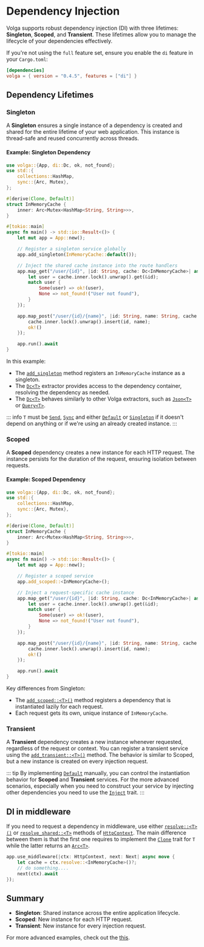 # Dependency Injection

Volga supports robust dependency injection (DI) with three lifetimes: **Singleton**, **Scoped**, and **Transient**. These lifetimes allow you to manage the lifecycle of your dependencies effectively.

If you're not using the `full` feature set, ensure you enable the `di` feature in your `Cargo.toml`:

```toml
[dependencies]
volga = { version = "0.4.5", features = ["di"] }
```

## Dependency Lifetimes

### Singleton
A **Singleton** ensures a single instance of a dependency is created and shared for the entire lifetime of your web application. This instance is thread-safe and reused concurrently across threads.

#### Example: Singleton Dependency

```rust
use volga::{App, di::Dc, ok, not_found};
use std::{
    collections::HashMap,
    sync::{Arc, Mutex},
};

#[derive(Clone, Default)]
struct InMemoryCache {
    inner: Arc<Mutex<HashMap<String, String>>>,
}

#[tokio::main]
async fn main() -> std::io::Result<()> {
    let mut app = App::new();

    // Register a singleton service globally
    app.add_singleton(InMemoryCache::default());

    // Inject the shared cache instance into the route handlers
    app.map_get("/user/{id}", |id: String, cache: Dc<InMemoryCache>| async move {
        let user = cache.inner.lock().unwrap().get(&id);
        match user {
            Some(user) => ok!(user),
            None => not_found!("User not found"),
        }
    });

    app.map_post("/user/{id}/{name}", |id: String, name: String, cache: Dc<InMemoryCache>| async move {
        cache.inner.lock().unwrap().insert(id, name);
        ok!()
    });

    app.run().await
}
```

In this example:
- The [`add_singleton`](https://docs.rs/volga/latest/volga/app/struct.App.html#method.add_singleton) method registers an `InMemoryCache` instance as a singleton.
- The [`Dc<T>`](https://docs.rs/volga/latest/volga/di/dc/struct.Dc.html) extractor provides access to the dependency container, resolving the dependency as needed.
- The [`Dc<T>`](https://docs.rs/volga/latest/volga/di/dc/struct.Dc.html) behaves similarly to other Volga extractors, such as [`Json<T>`](https://docs.rs/volga/latest/volga/http/endpoints/args/json/struct.Json.html) or [`Query<T>`](https://docs.rs/volga/latest/volga/http/endpoints/args/query/struct.Query.html).

::: info
`T` must be [`Send`](https://doc.rust-lang.org/std/marker/trait.Send.html), [`Sync`](https://doc.rust-lang.org/std/marker/trait.Sync.html) and either [`Default`](https://doc.rust-lang.org/std/default/trait.Default.html) or [`Singleton`](https://docs.rs/volga/latest/volga/di/derive.Singleton.html) if it doesn't depend on anything or if we're using an already created instance.
:::

### Scoped
A **Scoped** dependency creates a new instance for each HTTP request. The instance persists for the duration of the request, ensuring isolation between requests.

#### Example: Scoped Dependency

```rust
use volga::{App, di::Dc, ok, not_found};
use std::{
    collections::HashMap,
    sync::{Arc, Mutex},
};

#[derive(Clone, Default)]
struct InMemoryCache {
    inner: Arc<Mutex<HashMap<String, String>>>,
}

#[tokio::main]
async fn main() -> std::io::Result<()> {
    let mut app = App::new();

    // Register a scoped service
    app.add_scoped::<InMemoryCache>();

    // Inject a request-specific cache instance
    app.map_get("/user/{id}", |id: String, cache: Dc<InMemoryCache>| async move {
        let user = cache.inner.lock().unwrap().get(&id);
        match user {
            Some(user) => ok!(user),
            None => not_found!("User not found"),
        }
    });

    app.map_post("/user/{id}/{name}", |id: String, name: String, cache: Dc<InMemoryCache>| async move {
        cache.inner.lock().unwrap().insert(id, name);
        ok!()
    });

    app.run().await
}
```

Key differences from Singleton:
- The [`add_scoped::<T>()`](https://docs.rs/volga/latest/volga/app/struct.App.html#method.add_scoped) method registers a dependency that is instantiated lazily for each request.
- Each request gets its own, unique instance of `InMemoryCache`.

### Transient
A **Transient** dependency creates a new instance whenever requested, regardless of the request or context. You can register a transient service using the [`add_transient::<T>()`](https://docs.rs/volga/latest/volga/app/struct.App.html#method.add_transient) method. The behavior is similar to Scoped, but a new instance is created on every injection request.

::: tip
By implementing [`Default`](https://doc.rust-lang.org/std/default/trait.Default.html) manually, you can control the instantiation behavior for **Scoped** and **Transient** services. For the more advanced scenarios, especially when you need to construct your service by injecting other dependencies you need to use the [`Inject`](https://docs.rs/volga/latest/volga/di/inject/trait.Inject.html) trait.
:::

## DI in middleware
If you need to request a dependency in middleware, use either [`resolve::<T>()`](https://docs.rs/volga/latest/volga/middleware/http_context/struct.HttpContext.html#method.resolve) or [`resolve_shared::<T>`](https://docs.rs/volga/latest/volga/middleware/http_context/struct.HttpContext.html#method.resolve_shared) methods of [`HttpContext`](https://docs.rs/volga/latest/volga/middleware/http_context/struct.HttpContext.html).
The main difference between them is that the first one requires to implement the [`Clone`](https://doc.rust-lang.org/std/clone/trait.Clone.html) trait for `T` while the latter returns an [`Arc<T>`](https://doc.rust-lang.org/std/sync/struct.Arc.html).
```rust
app.use_middleware(|ctx: HttpContext, next: Next| async move {
    let cache = ctx.resolve::<InMemoryCache>()?;
    // do something....
    next(ctx).await
});
```

## Summary
- **Singleton**: Shared instance across the entire application lifecycle.
- **Scoped**: New instance for each HTTP request.
- **Transient**: New instance for every injection request.

For more advanced examples, check out the [this](https://github.com/RomanEmreis/volga/blob/main/examples/dependency_injection/src/main.rs).
